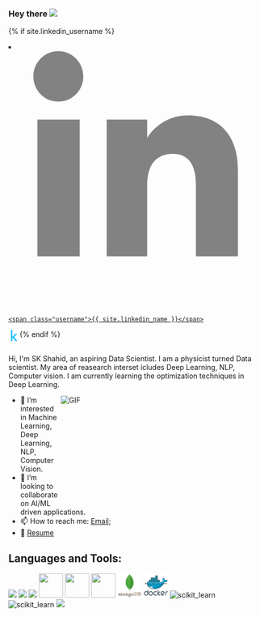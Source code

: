 ### Hey there  <img src="https://media.giphy.com/media/hvRJCLFzcasrR4ia7z/giphy.gif" width="25px">
{% if site.linkedin_username %}
<li>
  <a href="https://www.linkedin.com/in/sk-shahid-47297b250/">
    <span class="icon  icon--linkedin">
      <svg viewBox="0 50 512 512" >
        <path fill="#828282" d="M150.65,100.682c0,27.992-22.508,50.683-50.273,50.683c-27.765,0-50.273-22.691-50.273-50.683
        C50.104,72.691,72.612,50,100.377,50C128.143,50,150.65,72.691,150.65,100.682z M143.294,187.333H58.277V462h85.017V187.333z
        M279.195,187.333h-81.541V462h81.541c0,0,0-101.877,0-144.181c0-38.624,17.779-61.615,51.807-61.615
        c31.268,0,46.289,22.071,46.289,61.615c0,39.545,0,144.181,0,144.181h84.605c0,0,0-100.344,0-173.915
        s-41.689-109.131-99.934-109.131s-82.768,45.369-82.768,45.369V187.333z"/>
      </svg>
    </span>

    <span class="username">{{ site.linkedin_name }}</span>
  </a>
</li>
{% endif %}

<a href="https://twitter.com/Iftesha5">
  <img align="left" alt="Iftesha Najnin| Twitter" width="22px" src="https://github.com/tuomastik/icons/blob/master/kaggle_logo/kaggle_logo_blue_32x32.png" />
</a>

<br />
<br />

Hi, I'm SK Shahid, an aspiring Data Scientist. I am a physicist turned Data scientist. My area of reasearch interset icludes Deep Learning, NLP, Computer    vision. I am currently learning the optimization techniques in Deep Learning.

  <img align="right" alt="GIF" src="https://github.com/abhisheknaiidu/abhisheknaiidu/blob/master/code.gif?raw=true" width="400" height="220" />
  
- 👀 I’m interested in Machine Learning, Deep Learning, NLP, Computer Vision.
- 👯 I’m looking to collaborate on AI/ML driven applications. 
- 📫 How to reach me: [Email](skshahid4467@gmail.com);
- 📝 [Resume](https://drive.google.com/file/d/1j72LoW-xmpSkf-ZTIygEWgXKxBzLhql7/view?usp=sharing)


## Languages and Tools:

<p align="left"> 
    <img src="https://img.icons8.com/color/48/000000/python.png"/>  
    <img src="https://img.icons8.com/color/48/000000/pandas.png"/>
   <img src="https://img.icons8.com/color/48/000000/numpy.png"/>
  <img src="https://img.icons8.com/fluency/512/mysql-logo.png" style="height:48px;width:48px" />
  <img src="https://img.icons8.com/color/512/tableau-software.png" style="height:48px;width:48px" />
  <img src="https://img.icons8.com/color/512/tensorflow.png" style="height:48px;width:48px" />
  <img src="https://raw.githubusercontent.com/devicons/devicon/master/icons/mongodb/mongodb-original-wordmark.svg" alt="mongodb" width="48" height="48"/> 
  <img src="https://raw.githubusercontent.com/devicons/devicon/master/icons/docker/docker-original-wordmark.svg" alt="docker" width="48" height="48"/>
  <img src="https://upload.wikimedia.org/wikipedia/commons/0/05/Scikit_learn_logo_small.svg" alt="scikit_learn" width="48" height="48"/>
  <img src="https://static.javatpoint.com/tutorial/matplotlib/images/matplotlib-tutorial.png" alt="scikit_learn" width="48" height="48"/>

   <img src="https://img.icons8.com/color/48/000000/git.png"/> 
  
</p>
</p>
